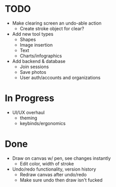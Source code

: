 # TODO
- Make clearing screen an undo-able action
    - Create stroke object for clear?
- Add new tool types
    - Shapes
    - Image insertion
    - Text
    - Charts/infographics
- Add backend & database
    - Join sessions
    - Save photos
    - User auth/accounts and organizations

# In Progress
- UI/UX overhaul
    - theming
    - keybinds/ergonomics
    
# Done
- Draw on canvas w/ pen, see changes instantly
    - Edit color, width of stroke
- Undo/redo functionality, version history
    - Redraw canvas after undo/redo
    - Make sure undo then draw isn't fucked
